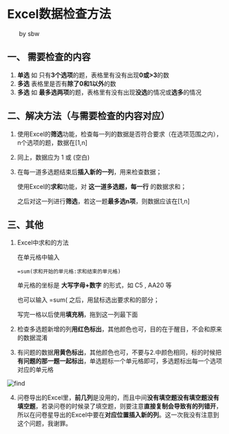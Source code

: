 # Excel数据检查方法
&nbsp;&nbsp;&nbsp;&nbsp;&nbsp;&nbsp;&nbsp;by sbw

## 一、 需要检查的内容

1. **单选** 如 只有**3个选项**的题，表格里有没有出现**0或>3**的数
2. **多选** 表格里是否有**除了0和1以外**的数
3. **多选** 如 **最多选两项**的题，表格里有没有出现**没选**的情况或**选多**的情况

## 二、解决方法（与需要检查的内容对应）

1. 使用Excel的**筛选**功能，检查每一列的数据是否符合要求（在选项范围之内），n个选项的题，数据在[1,n]
2. 同上，数据应为 1 或 (空白)
3. 在每一道多选题结束后**插入新的一列**，用来检查数据；

   使用Excel的**求和**功能，对 **这一道多选题，每一行** 的数据求和；

   之后对这一列进行**筛选**，若这一题**最多选n项**，则数据应该在[1,n]

## 三、其他

1. Excel中求和的方法

   在单元格中输入

    ```
    =sum(求和开始的单元格:求和结束的单元格)
    ```

   单元格的坐标是 **大写字母+数字** 的形式，如 C5 , AA20 等
   
   也可以输入 =sum( 之后，用鼠标选出要求和的部分；

   写完一格以后使用**填充柄**，拖到这一列最下面
1. 检查多选题新增的列**用红色标出**，其他颜色也可，目的在于醒目，不会和原来的数据混淆
2. 有问题的数据**用黄色标出**，其他颜色也可，不要与2.中颜色相同，标的时候把**有问题的那一题一起标出**，单选题标一个单元格即可，多选题标出每一个选项对应的单元格

![find](\查错1.png)

4. 问卷导出的Excel里，**前几列**是没用的，而且中间**没有填空题****没有填空题****没有填空题**，若录问卷的时候录了填空题，则要注意**直接复制会导致有的列错开**，所以在问卷星导出的Excel中要在**对应位置插入新的列**。这一次我没有注意到这个问题，我谢罪。